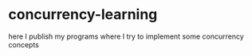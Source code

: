 # concurrency-learning
here I publish my programs where I try to implement some concurrency concepts
